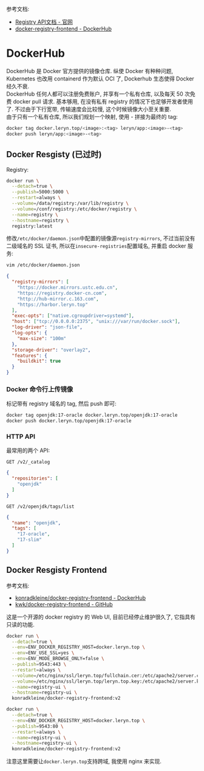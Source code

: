 参考文档:

- [Registry API文档 - 官网](https://docs.docker.com/registry/spec/api/)
- [docker-registry-frontend - DockerHub](https://registry.hub.docker.com/r/konradkleine/docker-registry-frontend)


# DockerHub
DockerHub 是 Docker 官方提供的镜像仓库. 纵使 Docker 有种种问题, Kubernetes 也改用 containerd 作为默认 OCI 了, Dockerhub 生态使得 Docker 经久不衰.<br />DockerHub 任何人都可以注册免费账户, 并享有一个私有仓库, 以及每天 50 次免费 docker pull 请求. 基本够用, 在没有私有 registry 的情况下也足够开发者使用了. 不过由于下行宽带, 传输速度会比较慢, 这个时候镜像大小至关重要.<br />由于只有一个私有仓库, 所以我们规划一个映射, 使用 <image>-<tag> 拼接为最终的 tag: 

```bash
docker tag docker.leryn.top/<image>:<tag> leryn/app:<image>-<tag>
docker push leryn/app:<image>-<tag>
```


## Docker Resgisty (已过时)

Registry:

```bash
docker run \
  --detach=true \
  --publish=5000:5000 \
  --restart=always \
  --volume=/data/registry:/var/lib/registry \
  --volume=/conf/registry:/etc/docker/registry \
  --name=registry \
  --hostname=registry \
  registry:latest
```

修改`/etc/docker/daemon.json`中配置的镜像源`registry-mirrors`, 不过当前没有二级域名的 SSL 证书, 所以在`insecure-registries`配置域名, 并重启 docker 服务:

```bash
vim /etc/docker/daemon.json
```
```json
{
  "registry-mirrors": [
    "https://docker.mirrors.ustc.edu.cn",
    "https://registry.docker-cn.com",
    "http://hub-mirror.c.163.com",
    "https://harbor.leryn.top"
  ],
  "exec-opts": ["native.cgroupdriver=systemd"],
  "host": ["tcp://0.0.0.0:2375", "unix:///var/run/docker.sock"],
  "log-driver": "json-file",
  "log-opts": {
    "max-size": "100m"
  },
  "storage-driver": "overlay2",
  "features": {
    "buildkit": true
  }
}
```


### Docker 命令行上传镜像

标记带有 registry 域名的 tag, 然后 push 即可:
```bash
docker tag openjdk:17-oracle docker.leryn.top/openjdk:17-oracle
docker push docker.leryn.top/openjdk:17-oracle
```


### HTTP API

最常用的两个 API:

```http
GET /v2/_catalog
```
```json
{
  "repositories": [
    "openjdk"
  ]
}
```

```http
GET /v2/openjdk/tags/list
```
```json
{
  "name": "openjdk",
  "tags": [
    "17-oracle",
    "17-slim"
  ]
}
```


## Docker Resgisty Frontend

参考文档:

- [konradkleine/docker-registry-frontend - DockerHub](https://registry.hub.docker.com/r/konradkleine/docker-registry-frontend)
- [kwk/docker-registry-frontend - GitHub](https://github.com/kwk/docker-registry-frontend)

这是一个开源的 docker registry 的 Web UI, 目前已经停止维护很久了, 它指具有只读的功能.

```bash
docker run \
  --detach=true \
  --env=ENV_DOCKER_REGISTRY_HOST=docker.leryn.top \
  --env=ENV_USE_SSL=yes \
  --env=ENV_MODE_BROWSE_ONLY=false \
  --publish=9543:443 \
  --restart=always \
  --volume=/etc/nginx/ssl/leryn.top/fullchain.cer:/etc/apache2/server.crt:ro \
  --volume=/etc/nginx/ssl/leryn.top/leryn.top.key:/etc/apache2/server.key:ro \
  --name=registry-ui \
  --hostname=registry-ui \
  konradkleine/docker-registry-frontend:v2

docker run \
  --detach=true \
  --env=ENV_DOCKER_REGISTRY_HOST=docker.leryn.top \
  --publish=9543:80 \
  --restart=always \
  --name=registry-ui \
  --hostname=registry-ui \
  konradkleine/docker-registry-frontend:v2
```

注意这里需要让`docker.leryn.top`支持跨域, 我使用 nginx 来实现.
